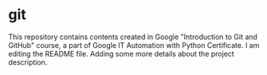 # git
This repository contains contents created in Google "Introduction to Git and GitHub" course, a part of Google IT Automation with Python Certificate.
I am editing the README file. Adding some more details about the project description.
